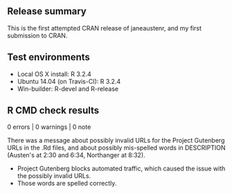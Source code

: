 ## Release summary

This is the first attempted CRAN release of janeaustenr, and my first submission to CRAN.

## Test environments
* Local OS X install: R 3.2.4
* Ubuntu 14.04 (on Travis-CI): R 3.2.4
* Win-builder: R-devel and R-release

## R CMD check results

0 errors | 0 warnings | 0 note

There was a message about possibly invalid URLs for the Project Gutenberg URLs in the .Rd files, and about possibly mis-spelled words in DESCRIPTION (Austen's at 2:30 and 6:34, Northanger at 8:32).

* Project Gutenberg blocks automated traffic, which caused the issue with the possibly invalid URLs.
* Those words are spelled correctly.
